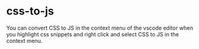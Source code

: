 # css-to-js

You can convert CSS to JS in the context
menu of the vscode editor when you highlight
css snippets and right click and select
CSS to JS in the context menu.

